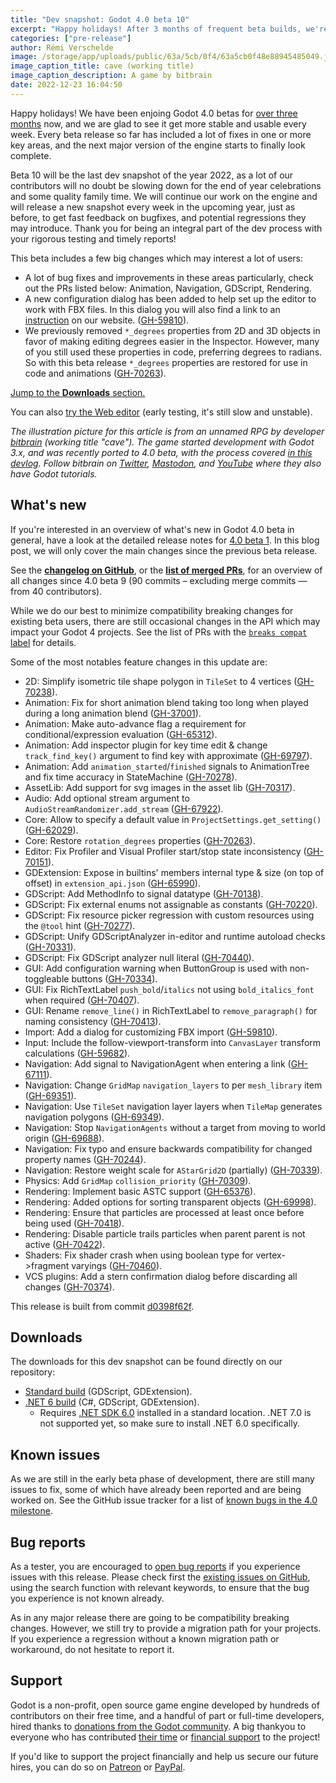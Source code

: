 ```yaml
---
title: "Dev snapshot: Godot 4.0 beta 10"
excerpt: "Happy holidays! After 3 months of frequent beta builds, we're taking a short break for the end of the year - and we leave you with 4.0 beta 10, with notable improvements to Animation, Navigation, Rendering, GDScript... a well-rounded snapshot for the holidays!"
categories: ["pre-release"]
author: Rémi Verschelde
image: /storage/app/uploads/public/63a/5cb/0f4/63a5cb0f48e88945485049.jpg
image_caption_title: cave (working title)
image_caption_description: A game by bitbrain
date: 2022-12-23 16:04:50
---
```


Happy holidays! We have been enjoing Godot 4.0 betas for [over three months](/article/dev-snapshot-godot-4-0-beta-1) now, and we are glad to see it get more stable and usable every week. Every beta release so far has included a lot of fixes in one or more key areas, and the next major version of the engine starts to finally look complete.

Beta 10 will be the last dev snapshot of the year 2022, as a lot of our contributors will no doubt be slowing down for the end of year celebrations and some quality family time. We will continue our work on the engine and will release a new snapshot every week in the upcoming year, just as before, to get fast feedback on bugfixes, and potential regressions they may introduce. Thank you for being an integral part of the dev process with your rigorous testing and timely reports!

This beta includes a few big changes which may interest a lot of users:

- A lot of bug fixes and improvements in these areas particularly, check out the PRs listed below: Animation, Navigation, GDScript, Rendering.
- A new configuration dialog has been added to help set up the editor to work with FBX files. In this dialog you will also find a link to an [instruction](https://godotengine.org/fbx-import) on our website. ([GH-59810](https://github.com/godotengine/godot/pull/59810)).
- We previously removed `*_degrees` properties from 2D and 3D objects in favor of making editing degrees easier in the Inspector. However, many of you still used these properties in code, preferring degrees to radians. So with this beta release `*_degrees` properties are restored for use in code and animations ([GH-70263](https://github.com/godotengine/godot/pull/70263)).

[Jump to the **Downloads** section.](#downloads)

You can also [try the Web editor](https://editor.godotengine.org/releases/4.0.beta10/godot.editor.html) (early testing, it's still slow and unstable).

*The illustration picture for this article is from an unnamed RPG by developer [bitbrain](https://www.youtube.com/bitbraindev) (working title "cave"). The game started development with Godot 3.x, and was recently ported to 4.0 beta, with the process covered [in this devlog](https://www.youtube.com/watch?v=CFEZyQDSSNE). Follow bitbrain on [Twitter](https://twitter.com/bitbrain), [Mastodon](https://mastodon.gamedev.place/@bitbraindev), and [YouTube](https://www.youtube.com/bitbraindev) where they also have Godot tutorials.*

## What's new

If you're interested in an overview of what's new in Godot 4.0 beta in general, have a look at the detailed release notes for [4.0 beta 1](/article/dev-snapshot-godot-4-0-beta-1). In this blog post, we will only cover the main changes since the previous beta release.

See the [**changelog on GitHub**](https://github.com/godotengine/godot/compare/e780dc332a0a3f642a6daf8548cb211d79a2cc45...d0398f62f08ce0cfba80990b21c6af4181f93fe9), or the [**list of merged PRs**](https://github.com/godotengine/godot/pulls?q=is%3Apr+merged%3A2022-12-19..2022-12-23+is%3Amerged+sort%3Acreated-asc+milestone%3A4.0), for an overview of all changes since 4.0 beta 9 (90 commits – excluding merge commits ― from 40 contributors).

While we do our best to minimize compatibility breaking changes for existing beta users, there are still occasional changes in the API which may impact your Godot 4 projects. See the list of PRs with the [`breaks compat` label](https://github.com/godotengine/godot/pulls?q=is%3Apr+merged%3A2022-12-19..2022-12-23+is%3Amerged+sort%3Acreated-asc+milestone%3A4.0+label%3A%22breaks+compat%22) for details.

Some of the most notables feature changes in this update are:

- 2D: Simplify isometric tile shape polygon in `TileSet` to 4 vertices ([GH-70238](https://github.com/godotengine/godot/pull/70238)).
- Animation: Fix for short animation blend taking too long when played during a long animation blend ([GH-37001](https://github.com/godotengine/godot/pull/37001)).
- Animation: Make auto-advance flag a requirement for conditional/expression evaluation ([GH-65312](https://github.com/godotengine/godot/pull/65312)).
- Animation: Add inspector plugin for key time edit & change `track_find_key()` argument to find key with approximate ([GH-69797](https://github.com/godotengine/godot/pull/69797)).
- Animation: Add `animation_started`/`finished` signals to AnimationTree and fix time accuracy in StateMachine ([GH-70278](https://github.com/godotengine/godot/pull/70278)).
- AssetLib: Add support for svg images in the asset lib ([GH-70317](https://github.com/godotengine/godot/pull/70317)).
- Audio: Add optional stream argument to `AudioStreamRandomizer.add_stream` ([GH-67922](https://github.com/godotengine/godot/pull/67922)).
- Core: Allow to specify a default value in `ProjectSettings.get_setting()` ([GH-62029](https://github.com/godotengine/godot/pull/62029)).
- Core: Restore `rotation_degrees` properties ([GH-70263](https://github.com/godotengine/godot/pull/70263)).
- Editor: Fix Profiler and Visual Profiler start/stop state inconsistency ([GH-70151](https://github.com/godotengine/godot/pull/70151)).
- GDExtension: Expose in builtins' members internal type & size (on top of offset) in `extension_api.json` ([GH-65990](https://github.com/godotengine/godot/pull/65990)).
- GDScript: Add MethodInfo to signal datatype ([GH-70138](https://github.com/godotengine/godot/pull/70138)).
- GDScript: Fix external enums not assignable as constants ([GH-70220](https://github.com/godotengine/godot/pull/70220)).
- GDScript: Fix resource picker regression with custom resources using the `@tool` hint ([GH-70277](https://github.com/godotengine/godot/pull/70277)).
- GDScript: Unify GDScriptAnalyzer in-editor and runtime autoload checks ([GH-70331](https://github.com/godotengine/godot/pull/70331)).
- GDScript: Fix GDScript analyzer null literal ([GH-70440](https://github.com/godotengine/godot/pull/70440)).
- GUI: Add configuration warning when ButtonGroup is used with non-toggleable buttons ([GH-70334](https://github.com/godotengine/godot/pull/70334)).
- GUI: Fix RichTextLabel `push_bold`/`italics` not using `bold_italics_font` when required ([GH-70407](https://github.com/godotengine/godot/pull/70407)).
- GUI: Rename `remove_line()` in RichTextLabel to `remove_paragraph()` for naming consistency ([GH-70413](https://github.com/godotengine/godot/pull/70413)).
- Import: Add a dialog for customizing FBX import ([GH-59810](https://github.com/godotengine/godot/pull/59810)).
- Input: Include the follow-viewport-transform into `CanvasLayer` transform calculations ([GH-59682](https://github.com/godotengine/godot/pull/59682)).
- Navigation: Add signal to NavigationAgent when entering a link ([GH-67111](https://github.com/godotengine/godot/pull/67111)).
- Navigation: Change `GridMap` `navigation_layers` to per `mesh_library` item ([GH-69351](https://github.com/godotengine/godot/pull/69351)).
- Navigation: Use `TileSet` navigation layer layers when `TileMap` generates navigation polygons 
([GH-69349](https://github.com/godotengine/godot/pull/69349)).
- Navigation: Stop `NavigationAgents` without a target from moving to world origin ([GH-69688](https://github.com/godotengine/godot/pull/69688)).
- Navigation: Fix typo and ensure backwards compatibility for changed property names ([GH-70244](https://github.com/godotengine/godot/pull/70244)).
- Navigation: Restore weight scale for `AStarGrid2D` (partially) ([GH-70339](https://github.com/godotengine/godot/pull/70339)).
- Physics: Add `GridMap` `collision_priority` ([GH-70309](https://github.com/godotengine/godot/pull/70309)).
- Rendering: Implement basic ASTC support ([GH-65376](https://github.com/godotengine/godot/pull/65376)).
- Rendering: Added options for sorting transparent objects ([GH-69998](https://github.com/godotengine/godot/pull/69998)).
- Rendering: Ensure that particles are processed at least once before being used ([GH-70418](https://github.com/godotengine/godot/pull/70418)).
- Rendering: Disable particle trails particles when parent parent is not active ([GH-70422](https://github.com/godotengine/godot/pull/70422)).
- Shaders: Fix shader crash when using boolean type for vertex->fragment varyings ([GH-70460](https://github.com/godotengine/godot/pull/70460)).
- VCS plugins: Add a stern confirmation dialog before discarding all changes ([GH-70374](https://github.com/godotengine/godot/pull/70374)).

This release is built from commit [d0398f62f](https://github.com/godotengine/godot/commit/d0398f62f08ce0cfba80990b21c6af4181f93fe9).

<a id="downloads"></a>
## Downloads

The downloads for this dev snapshot can be found directly on our repository:

* [Standard build](https://downloads.tuxfamily.org/godotengine/4.0/beta10/) (GDScript, GDExtension).
* [.NET 6 build](https://downloads.tuxfamily.org/godotengine/4.0/beta10/mono) (C#, GDScript, GDExtension).
  - Requires [.NET SDK 6.0](https://dotnet.microsoft.com/en-us/download/dotnet/6.0) installed in a standard location. .NET 7.0 is not supported yet, so make sure to install .NET 6.0 specifically.

## Known issues

As we are still in the early beta phase of development, there are still many issues to fix, some of which have already been reported and are being worked on. See the GitHub issue tracker for a list of [known bugs in the 4.0 milestone](https://github.com/godotengine/godot/issues?q=is%3Aissue+is%3Aopen+milestone%3A4.0+label%3Abug+).

## Bug reports

As a tester, you are encouraged to [open bug reports](https://github.com/godotengine/godot/issues) if you experience issues with this release. Please check first the [existing issues on GitHub](https://github.com/godotengine/godot/issues), using the search function with relevant keywords, to ensure that the bug you experience is not known already.

As in any major release there are going to be compatibility breaking changes. However, we still try to provide a migration path for your projects. If you experience a regression without a known migration path or workaround, do not hesitate to report it.

## Support

Godot is a non-profit, open source game engine developed by hundreds of contributors on their free time, and a handful of part or full-time developers, hired thanks to [donations from the Godot community](https://godotengine.org/donate). A big thankyou to everyone who has contributed [their time](https://github.com/godotengine/godot/blob/master/AUTHORS.md) or [financial support](https://github.com/godotengine/godot/blob/master/DONORS.md) to the project!

If you'd like to support the project financially and help us secure our future hires, you can do so on [Patreon](https://www.patreon.com/godotengine) or [PayPal](https://godotengine.org/donate).